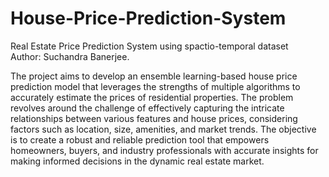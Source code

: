 # House-Price-Prediction-System
Real Estate Price Prediction System using spactio-temporal dataset
<br>
Author: Suchandra Banerjee.
<br>


The project aims to develop an ensemble learning-based house price prediction model that leverages the strengths of multiple algorithms to accurately estimate the prices of residential properties. The problem revolves around the challenge of effectively capturing the intricate relationships between various features and house prices, considering factors such as location, size, amenities, and market trends. The objective is to create a robust and reliable prediction tool that empowers homeowners, buyers, and industry professionals with accurate insights for making informed decisions in the dynamic real estate market.
